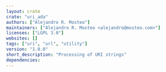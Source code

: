 ```yaml
---
layout: crate
crate: "uri_ada"
authors: ["Alejandro R. Mosteo"]
maintainers: ["Alejandro R. Mosteo <alejandro@mosteo.com>"]
licenses: ["LGPL 3.0"]
websites: []
tags: ["uri", "url", "utility"]
version: "1.0.0"
short_description: "Processing of URI strings"
dependencies: 
---
```



